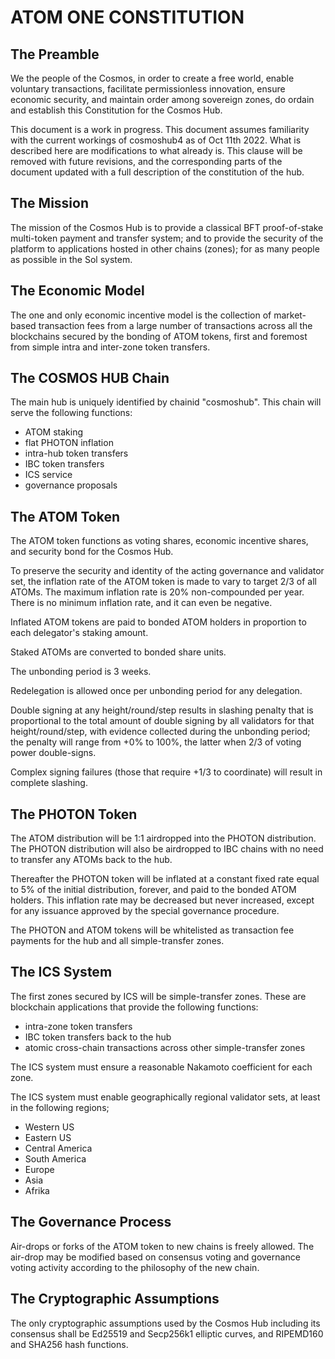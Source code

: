 # ATOM ONE CONSTITUTION 

## The Preamble

We the people of the Cosmos, in order to create a free world, enable voluntary
transactions, facilitate permissionless innovation, ensure economic security,
and maintain order among sovereign zones, do ordain and establish this
Constitution for the Cosmos Hub.

This document is a work in progress. This document assumes familiarity with the
current workings of cosmoshub4 as of Oct 11th 2022. What is described here are
modifications to what already is. This clause will be removed with future
revisions, and the corresponding parts of the document updated with a full
description of the constitution of the hub.

## The Mission

The mission of the Cosmos Hub is to provide a classical BFT proof-of-stake
multi-token payment and transfer system; and to provide the security of the
platform to applications hosted in other chains (zones); for as many people as
possible in the Sol system.

## The Economic Model

The one and only economic incentive model is the collection of market-based
transaction fees from a large number of transactions across all the blockchains
secured by the bonding of ATOM tokens, first and foremost from simple intra and
inter-zone token transfers.

## The COSMOS HUB Chain

The main hub is uniquely identified by chainid "cosmoshub". 
This chain will serve the following functions:

 * ATOM staking
 * flat PHOTON inflation
 * intra-hub token transfers
 * IBC token transfers
 * ICS service
 * governance proposals

## The ATOM Token

The ATOM token functions as voting shares, economic incentive shares, and
security bond for the Cosmos Hub.

To preserve the security and identity of the acting governance and validator
set, the inflation rate of the ATOM token is made to vary to target 2/3 of all
ATOMs. The maximum inflation rate is 20% non-compounded per year. There is no
minimum inflation rate, and it can even be negative.

Inflated ATOM tokens are paid to bonded ATOM holders in proportion to each
delegator's staking amount.

Staked ATOMs are converted to bonded share units.

The unbonding period is 3 weeks.

Redelegation is allowed once per unbonding period for any delegation.

Double signing at any height/round/step results in slashing penalty that is
proportional to the total amount of double signing by all validators for that
height/round/step, with evidence collected during the unbonding period; the
penalty will range from +0% to 100%, the latter when 2/3 of voting power
double-signs.

Complex signing failures (those that require +1/3 to coordinate) will result in
complete slashing.

## The PHOTON Token

The ATOM distribution will be 1:1 airdropped into the PHOTON distribution.  The
PHOTON distribution will also be airdropped to IBC chains with no need to transfer
any ATOMs back to the hub.

Thereafter the PHOTON token will be inflated at a constant fixed rate equal to
5% of the initial distribution, forever, and paid to the bonded ATOM holders.
This inflation rate may be decreased but never increased, except for any
issuance approved by the special governance procedure.

The PHOTON and ATOM tokens will be whitelisted as transaction fee payments for
the hub and all simple-transfer zones.

## The ICS System

The first zones secured by ICS will be simple-transfer zones. These are
blockchain applications that provide the following functions:

 * intra-zone token transfers
 * IBC token transfers back to the hub
 * atomic cross-chain transactions across other simple-transfer zones

The ICS system must ensure a reasonable Nakamoto coefficient for each zone.

The ICS system must enable geographically regional validator sets, at least 
in the following regions;

 * Western US
 * Eastern US
 * Central America
 * South America
 * Europe
 * Asia
 * Afrika

## The Governance Process

Air-drops or forks of the ATOM token to new chains is freely allowed. The
air-drop may be modified based on consensus voting and governance voting
activity according to the philosophy of the new chain.

## The Cryptographic Assumptions

The only cryptographic assumptions used by the Cosmos Hub including its
consensus shall be Ed25519 and Secp256k1 elliptic curves, and RIPEMD160 and
SHA256 hash functions.
